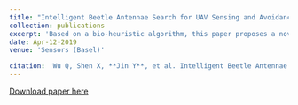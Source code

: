```yaml
---
title: "Intelligent Beetle Antennae Search for UAV Sensing and Avoidance of Obstacles"
collection: publications
excerpt: 'Based on a bio-heuristic algorithm, this paper proposes a novel path planner called obstacle avoidance beetle antennae search (OABAS) algorithm, which is applied to the global path planning of unmanned aerial vehicles (UAVs). Compared with the previous bio-heuristic algorithms, the algorithm proposed in this paper has advantages of a wide search range and breakneck search speed, which resolves the contradictory requirements of the high computational complexity of the bio-heuristic algorithm and real-time path planning of UAVs. The effectiveness of the algorithm is substantiated by applying the proposed path planning algorithm on the UAVs. Moreover, comparisons with other existing algorithms further demonstrate the superiority of the proposed OABAS algorithm.'
date: Apr-12-2019
venue: 'Sensors (Basel)'

citation: 'Wu Q, Shen X, **Jin Y**, et al. Intelligent Beetle Antennae Search for UAV Sensing and Avoidance of Obstacles. Sensors (Basel). 2019;19(8):1758. Published 2019 Apr 12. doi:10.3390/s19081758'
---
```



[Download paper here](https://www.ncbi.nlm.nih.gov/pmc/articles/PMC6514918/)
